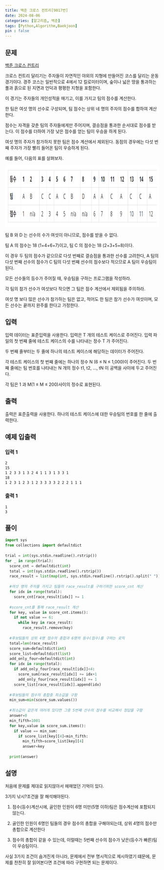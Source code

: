 ```yaml
---
title: 백준 크로스 컨트리[9017번]
date: 2024-08-06
categories: [알고리즘, 백준]
tags: [Python,Algorithm,Baekjoon]
pin : false
---
```


## 문제
[백준 크로스 컨트리](https://www.acmicpc.net/problem/9017)

크로스 컨트리 달리기는 주자들이 자연적인 야외의 지형에 만들어진 코스를 달리는 운동 경기이다. 경주 코스는 일반적으로 4에서 12 킬로미터이며, 숲이나 넓은 땅을 통과하는 풀과 흙으로 된 지면과 언덕과 평평한 지형을 포함한다.

이 경기는 주자들의 개인성적을 매기고, 이를 가지고 팀의 점수를 계산한다.

한 팀은 여섯 명의 선수로 구성되며, 팀 점수는 상위 네 명의 주자의 점수를 합하여 계산한다. 

점수는 자격을 갖춘 팀의 주자들에게만 주어지며, 결승점을 통과한 순서대로 점수를 받는다. 이 점수를 더하여 가장 낮은 점수를 얻는 팀이 우승을 하게 된다. 

여섯 명의 주자가 참가하지 못한 팀은 점수 계산에서 제외된다. 동점의 경우에는 다섯 번째 주자가 가장 빨리 들어온 팀이 우승하게 된다.

예를 들어, 다음의 표를 살펴보자.

<div align='center'>
    <img src="../assets/img/baekjoon/9017/9017.png"  height="200px">
</div>

팀 B 와 D 는 선수의 수가 여섯이 아니므로, 점수를 받을 수 없다.

팀 A 의 점수는 18 (1+4+6+7)이고, 팀 C 의 점수는 18 (2+3+5+8)이다. 

이 경우 두 팀의 점수가 같으므로 다섯 번째로 결승점을 통과한 선수를 고려한다, A 팀의 다섯 번째 선수의 점수가 C 팀의 다섯 번째 선수의 점수보다 적으므로 A 팀이 우승팀이 된다.

모든 선수들의 등수가 주어질 때, 우승팀을 구하는 프로그램을 작성하라. 

각 팀의 참가 선수가 여섯보다 작으면 그 팀은 점수 계산에서 제외됨을 주의하라. 

여섯 명 보다 많은 선수가 참가하는 팀은 없고, 적어도 한 팀은 참가 선수가 여섯이며, 모든 선수는 끝까지 완주를 한다고 가정한다.

## 입력

입력 데이터는 표준입력을 사용한다. 입력은 T 개의 테스트 케이스로 주어진다. 입력 파일의 첫 번째 줄에 테스트 케이스의 수를 나타내는 정수 T 가 주어진다. 

두 번째 줄부터는 두 줄에 하나의 테스트 케이스에 해당하는 데이터가 주어진다. 

각 테스트 케이스의 첫 번째 줄에는 하나의 정수 N (6 ≤ N ≤ 1,000)이 주어진다. 두 번째 줄에는 팀 번호를 나타내는 N 개의 정수 t1, t2, …, tN 이 공백을 사이에 두고 주어진다. 

각 팀은 1 과 M(1 ≤ M ≤ 200)사이의 정수로 표현된다.


## 출력
출력은 표준출력을 사용한다. 하나의 테스트 케이스에 대한 우승팀의 번호를 한 줄에 출력한다.

## 예제 입출력

### 입력 1

```text
2
15
1 2 3 3 1 3 2 4 1 1 3 1 3 3 1
18
1 2 3 1 2 3 1 2 3 3 3 3 2 2 2 1 1 1
```

### 출력 1


```text
1
3
```



## 풀이
```python
import sys
from collections import defaultdict

trial = int(sys.stdin.readline().rstrip())
for _ in range(trial):
  score_cnt = defaultdict(int)
  total = int(sys.stdin.readline().rstrip())
  race_result = list(map(int, sys.stdin.readline().rstrip().split(" ")))

  #여섯 명의 주자를 가지고 팀들의 race_result를 구하기위한 score_cnt 계산
  for idx in range(total):
    score_cnt[race_result[idx]] += 1

  #score_cnt를 통해 race_result 계산
  for key, value in score_cnt.items():
    if not value == 6:
      while key in race_result:
        race_result.remove(key)

  #후보팀들의 상위 4명 점수의 총합과 6명의 등수(점수)를 구하는 로직
  total=len(race_result)
  score_sum=defaultdict(int)
  score_list=defaultdict(list)
  add_only_four=defaultdict(int)
  for idx in range(total):
    if add_only_four[race_result[idx]]<4:
      score_sum[race_result[idx]] += idx+1
      add_only_four[race_result[idx]] += 1
    score_list[race_result[idx]].append(idx)

  #후보팀들의 점수의 총합중 최소값을 구함
  min_sum=min(score_sum.values())

  #최소값이 같은게 여러개 있다면 그중 5번쨰 선수의 점수를 비교해서 정답을 구함
  answer=0
  min_fifth=1001
  for key,value in score_sum.items():
    if value == min_sum:
      if score_list[key][4]<min_fifth:
        min_fifth=score_list[key][4]
        answer=key

  print(answer)

```

## 설명

처음에 문제를 제대로 읽지않아서 헤매었던 기억이 있다.

3가지 낚시?조건을 잘 해석해야된다.

1. 점수(등수)계산시에, 골인한 인원이 6명 미만(5명 이하)팀은 점수계산에 포함되지 않는다.


2. 골인한 인원이 6명인 팀들의 경우 점수의 총합을 구해야되는데, 상위 4명의 점수만 총합으로 계산한다


3. 점수의 총합이 같을 수 있는데, 이럴때는 5번째 선수의 점수가 낮은(등수가 빠른)팀이 우승팀이다.

사실 3가지 조건이 숨겨진게 아니라, 문제에서 전부 명시적으로 제시하였기 떄문에, 문제를 찬찬히 잘 읽어본다면 조건에 따라 구현하면 되는 문제이다.





